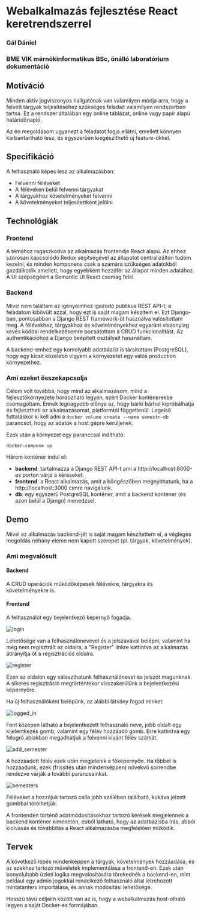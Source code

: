 # Webalkalmazás fejlesztése React keretrendszerrel
### Gál Dániel
### BME VIK mérnökinformatikus BSc, önálló laboratórium dokumentáció

## Motiváció
Minden aktív jogviszonyos hallgatónak van valamilyen módja arra, hogy a felvett tárgyak teljesítéséhez szükséges feladait valamilyen rendszerben tartsa. Ez a rendszer általában egy online táblázat, online vagy papír alapú határidőnapló.

Az én megoldásom ugyanezt a feladatot fogja ellátni, emellett könnyen karbantartható lesz, és egyszerűen kiegészíthető új feature-ökkel.

## Specifikáció

A felhasználó képes lesz az alkalmazásban:
* Felvenni féléveket
* A féléveken belül felvenni tárgyakat
* A tárgyakhoz követelményeket felvenni
* A követelményeket teljesítettként jelölni

## Technológiák

### Frontend
A témához ragaszkodva az alkalmazás frontendje React alapú. Az ehhez szorosan kapcsolódó Redux segítségével az állapotot centralizáltan tudom kezelni, és minden komponens csak a számára szükséges adatokból gazdálkodik amellett, hogy egyébként hozzáfér az állapot minden adatához. A UI szépségéért a Semantic UI React csomag felel.

### Backend
Mivel nem találtam az igényeimhez igazodó publikus REST API-t, a feladatom kibővült azzal, hogy ezt is saját magam készítem el. Ezt Django-ban, pontosabban a Django REST framework-öt használva valósítottam meg. A félévekhez, tárgyakhoz és követelményekhez egyaránt viszonylag kevés kóddal rendelkezésemre bocsátottam a CRUD funkcionalitást. Az authentikációhoz a Django beépített osztályait használtam.

A backend-emhez egy komolyabb adatbázist is társítottam (PostgreSQL), hogy egy kicsit közelebb vigyem a környezetet egy valós production környezethez.

### Ami ezeket összekapcsolja
Célom volt továbbá, hogy mind az alkalmazásom, mind a fejlesztőkörnyezete hordozható legyen, ezért Docker konténerekbe csomagoltam. Ennek legnagyobb előnye az, hogy bárki bárhol kipróbálhatja és fejlesztheti az alkalmazásomat, platformtól függetlenül.
Legelső futtatáskor ki kell adni a `docker volume create --name semestr-db` parancsot, hogy az adatok a host gépre kerüljenek.

Ezek után a környezet egy paranccsal indítható:
```
docker-compose up
```
Három konténer indul el:
* **backend**: tartalmazza a Django REST API-t ami a http://localhost:8000-es porton várja a kéréseket.
* **frontend**: a React alkalmazás, amit a böngészőben megnyithatunk, ha a http://localhost:3000 címre navigálunk.
* **db**: egy egyszerű PostgreSQL konténer, amit a backend konténer (és azon belül a Django) menedzsel.

## Demo

Mivel az alkalmazás backend-jét is saját magam készítettem el, a végleges megoldás néhány eleme nem kapott szerepet (pl. tárgyak, követelmények).

### Ami megvalósult

#### Backend
A CRUD operációk működőképesek félévekre, tárgyakra és követelményekre is.

#### Frontend
A felhasználót egy bejelentkező képernyő fogadja.

![login](https://user-images.githubusercontent.com/30264881/58354460-d2875700-7e71-11e9-810b-36e5db008ce2.png)

Lehetősége van a felhasználónevével és a jelszavával belépni, valamint ha még nem regisztrált az oldalra, a "Register" linkre kattintva az alkalmazás átirányítja őt a regisztrációs oldalra.

![register](https://user-images.githubusercontent.com/30264881/58354595-3d389280-7e72-11e9-8e53-9c26b4f15b25.png)

Ezen az oldalon egy választhatunk felhasználónevet és jelszót magunknak. A sikeres regisztráció megtörténtekor visszakerülünk a bejelentkezési képernyőre.

Ha új felhasználóként belépünk, az alábbi látvány fogad minket:

![logged_in](https://user-images.githubusercontent.com/30264881/58354701-8852a580-7e72-11e9-933b-4f4187ee07fd.png)

Fent középen látható a bejelentkezett felhasználó neve, jobb oldalt egy kijelentkezés gomb, valamint egy félév hozzáadó gomb. Erre kattintva egy felugró ablakban megadhatjuk a felvenni kívánt félév számát.

![add_semester](https://user-images.githubusercontent.com/30264881/58354916-1595fa00-7e73-11e9-9cd6-412dea29208f.png)

A hozzáadott félév ezek után megjelenik a főképernyőn. Ha többet is hozzáadunk, ezek (frissítés után mindenképpen) növekvő sorrendbe rendezve várják a további parancsainkat.

![semesters](https://user-images.githubusercontent.com/30264881/58355086-8ccb8e00-7e73-11e9-990a-d54554d702f5.png)

Féléveket a hozzájuk tartozó cella jobb szélében található, kukáva jelzett gombbal törölhetjük.

A frontenden történő adatmódosításokhoz tartozó kérések megjelennek a backend konténer kimenetén, ebből látható, hogy az adatbázisba írás, abból kiolvasás és továbbítás a React alkalmazásba megfelelően működik.

## Tervek

A következő lépés mindenképpen a tárgyak, követelmények hozzáadása, és az ezekhez tartozó műveletek implementálása a frontend-en. Ezek után bonyolultabb üzleti logika megvalósítására törekednék a backend-en, mint például egy admin jogokkal rendelkező felhasználó által létrehozott mintatanterv importálása, és annak módosítási lehetősége.

Hosszú távú céljaim között van az is, hogy a webalkalmazás host-olható legyen a saját Docker-es formájában.